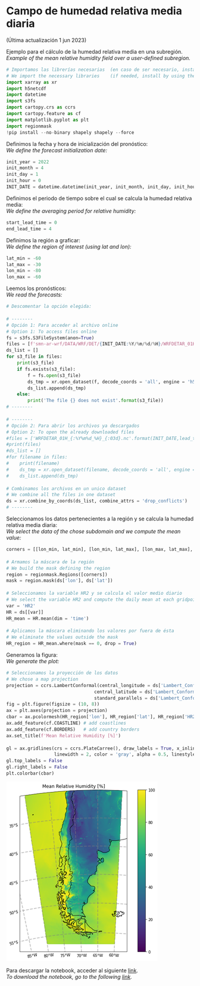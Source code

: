 # Campo de humedad relativa media diaria

(Última actualización 1 jun 2023)

Ejemplo para el cálculo de la humedad relativa media en una subregión. <br />
*Example of the mean relative humidity field over a user-defined subregion.*


```python
# Importamos las librerías necesarias  (en caso de ser necesario, instalar utilizando el comando pip install)
# We import the necessary libraries    (if needed, install by using the command pip install)
import xarray as xr
import h5netcdf
import datetime
import s3fs
import cartopy.crs as ccrs
import cartopy.feature as cf
import matplotlib.pyplot as plt
import regionmask
!pip install --no-binary shapely shapely --force

```

Definimos la fecha y hora de inicialización del pronóstico: <br />
*We define the forecast initialization date:* 


```python
init_year = 2022
init_month = 4
init_day = 1
init_hour = 0
INIT_DATE = datetime.datetime(init_year, init_month, init_day, init_hour)
```

Definimos el periodo de tiempo sobre el cual se calcula la humedad relativa media: <br />
*We define the averaging period for relative humidity:*


```python
start_lead_time = 0
end_lead_time = 4
```

Definimos la región a graficar: <br />
*We define the region of interest (using lat and lon):*


```python
lat_min = -60
lat_max = -30
lon_min = -80
lon_max = -60
```

Leemos los pronósticos: <br />
*We read the forecasts:*


```python
# Descomentar la opción elegida:

# --------
# Opción 1: Para acceder al archivo online
# Option 1: To access files online
fs = s3fs.S3FileSystem(anon=True)
files = [f'smn-ar-wrf/DATA/WRF/DET/{INIT_DATE:%Y/%m/%d/%H}/WRFDETAR_01H_{INIT_DATE:%Y%m%d_%H}_{fhr:03d}.nc' for fhr in range(start_lead_time, end_lead_time)]
ds_list = []
for s3_file in files:
    print(s3_file)
    if fs.exists(s3_file):
        f = fs.open(s3_file)
        ds_tmp = xr.open_dataset(f, decode_coords = 'all', engine = 'h5netcdf')
        ds_list.append(ds_tmp)
    else:
        print('The file {} does not exist'.format(s3_file))
# --------

# --------
# Opción 2: Para abrir los archivos ya descargados
# Option 2: To open the already downloaded files
#files = ['WRFDETAR_01H_{:%Y%m%d_%H}_{:03d}.nc'.format(INIT_DATE,lead_time) for lead_time in range(start_lead_time, end_lead_time)]
#print(files)
#ds_list = []
#for filename in files:
#    print(filename)
#    ds_tmp = xr.open_dataset(filename, decode_coords = 'all', engine = 'h5netcdf')
#    ds_list.append(ds_tmp)

# Combinamos los archivos en un unico dataset
# We combine all the files in one dataset
ds = xr.combine_by_coords(ds_list, combine_attrs = 'drop_conflicts')
# --------

```

Seleccionamos los datos pertenecientes a la región y se calcula la humedad relativa media diaria: <br />
*We select the data of the chose subdomain and we compute the mean value:*





```python
corners = [[lon_min, lat_min], [lon_min, lat_max], [lon_max, lat_max], [lon_max, lat_min]]

# Armamos la máscara de la región
# We build the mask defining the region  
region = regionmask.Regions([corners])
mask = region.mask(ds['lon'], ds['lat'])

# Seleccionamos la variable HR2 y se calcula el valor medio diario
# We select the variable HR2 and compute the daily mean at each gridpoint
var = 'HR2'
HR = ds[[var]]
HR_mean = HR.mean(dim = 'time')

# Aplicamos la máscara eliminando los valores por fuera de ésta
# We eliminate the values outside the mask 
HR_region = HR_mean.where(mask == 0, drop = True)
```

Generamos la figura: <br />
*We generate the plot:*


```python
# Seleccionamos la proyección de los datos
# We chose a map projection
projection = ccrs.LambertConformal(central_longitude = ds['Lambert_Conformal'].attrs['longitude_of_central_meridian'], 
                                 central_latitude = ds['Lambert_Conformal'].attrs['latitude_of_projection_origin'], 
                                 standard_parallels = ds['Lambert_Conformal'].attrs['standard_parallel'])
fig = plt.figure(figsize = (10, 8)) 
ax = plt.axes(projection = projection)
cbar = ax.pcolormesh(HR_region['lon'], HR_region['lat'], HR_region['HR2'], transform = ccrs.PlateCarree(), vmin = 0, vmax = 100)
ax.add_feature(cf.COASTLINE) # add coastlines
ax.add_feature(cf.BORDERS)   # add country borders
ax.set_title(f'Mean Relative Humidity [%]')

gl = ax.gridlines(crs = ccrs.PlateCarree(), draw_labels = True, x_inline = False,
                  linewidth = 2, color = 'gray', alpha = 0.5, linestyle = '--')
gl.top_labels = False
gl.right_labels = False
plt.colorbar(cbar)
```



![png](../figuras/Mean_RH.png)
    
Para descargar la notebook, acceder al siguiente [link](../notebooks/Mean_RH.ipynb). <br />
*To download the notebook, go to the following [link](../notebooks/Mean_RH.ipynb).*


